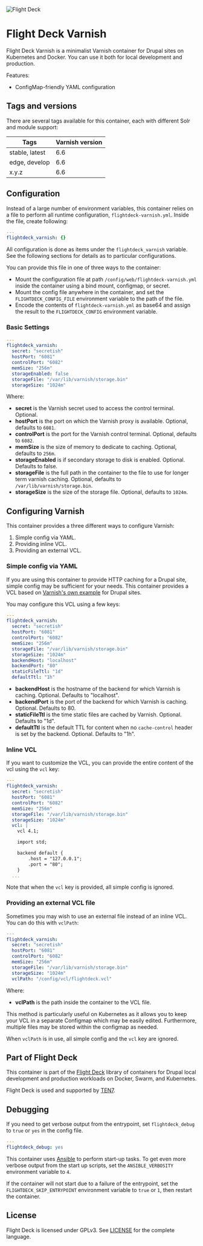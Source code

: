 ![Flight Deck](https://raw.githubusercontent.com/ten7/flight-deck/main/flightdeck-logo.png)

# Flight Deck Varnish

Flight Deck Varnish is a minimalist Varnish container for Drupal sites on Kubernetes and Docker. You can use it both for local development and production.

Features:
* ConfigMap-friendly YAML configuration

## Tags and versions

There are several tags available for this container, each with different Solr and module support:

| Tags           | Varnish version |
|----------------|-----------------|
| stable, latest | 6.6             |
| edge, develop  | 6.6             |
| x.y.z          | 6.6             |

## Configuration

Instead of a large number of environment variables, this container relies on a file to perform all runtime configuration, `flightdeck-varnish.yml`. Inside the file, create following:

```yaml
---
flightdeck_varnish: {}
```

All configuration is done as items under the `flightdeck_varnish` variable. See the following sections for details as to particular configurations.

You can provide this file in one of three ways to the container:

* Mount the configuration file at path `/config/web/flightdeck-varnish.yml` inside the container using a bind mount, configmap, or secret.
* Mount the config file anywhere in the container, and set the `FLIGHTDECK_CONFIG_FILE` environment variable to the path of the file.
* Encode the contents of `flightdeck-varnish.yml` as base64 and assign the result to the `FLIGHTDECK_CONFIG` environment variable.

### Basic Settings

```yaml
---
flightdeck_varnish:
  secret: "secretish"
  hostPort: "6081"
  controlPort: "6082"
  memSize: "256m"
  storageEnabled: false
  storageFile: "/var/lib/varnish/storage.bin"
  storageSize: "1024m"
```

Where:
* **secret** is the Varnish secret used to access the control terminal. Optional.
* **hostPort** is the port on which the Varnish proxy is available. Optional, defaults to `6081`.
* **controlPort** is the port for the Varnish control terminal. Optional, defaults to `6082`.
* **memSize** is the size of memory to dedicate to caching. Optional, defaults to `256m`.
* **storageEnabled** is if secondary storage to disk is enabled. Optional. Defaults to false.
* **storageFile** is the full path in the container to the file to use for longer term varnish caching. Optional, defaults to `/var/lib/varnish/storage.bin`.
* **storageSize** is the size of the storage file. Optional, defaults to `1024m`.

## Configuring Varnish

This container provides a three different ways to configure Varnish:
1. Simple config via YAML.
2. Providing inline VCL.
3. Providing an external VCL.

### Simple config via YAML

If you are using this container to provide HTTP caching for a Drupal site, simple config may be sufficient for your needs. This container provides a VCL based on [Varnish's own example](https://www.varnish-software.com/developers/tutorials/configuring-varnish-drupal/#the-drupal-vcl-file) for Drupal sites.

You may configure this VCL using a few keys:

```yaml
---
flightdeck_varnish:
  secret: "secretish"
  hostPort: "6081"
  controlPort: "6082"
  memSize: "256m"
  storageFile: "/var/lib/varnish/storage.bin"
  storageSize: "1024m"
  backendHost: "localhost"
  backendPort: "80"
  staticFileTtl: "1d"
  defaultTtl: "1h"
```

* **backendHost** is the hostname of the backend for which Varnish is caching. Optional. Defaults to "localhost".
* **backendPort** is the port of the backend for which Varnish is caching. Optional. Defaults to 80.
* **staticFileTtl** is the time static files are cached by Varnish. Optional. Defaults to "1d".
* **defaultTtl** is the default TTL for content when no `cache-control` header is set by the backend. Optional. Defaults to "1h".

### Inline VCL

If you want to customize the VCL, you can provide the entire content of the vcl using the `vcl` key:

```yaml
---
flightdeck_varnish:
  secret: "secretish"
  hostPort: "6081"
  controlPort: "6082"
  memSize: "256m"
  storageFile: "/var/lib/varnish/storage.bin"
  storageSize: "1024m"
  vcl: |
    vcl 4.1;

    import std;

    backend default {
        .host = "127.0.0.1";
        .port = "80";
    }
  ...
```

Note that when the `vcl` key is provided, all simple config is ignored.

### Providing an external VCL file

Sometimes you may wish to use an external file instead of an inline VCL. You can do this with `vclPath`:

```yaml
---
flightdeck_varnish:
  secret: "secretish"
  hostPort: "6081"
  controlPort: "6082"
  memSize: "256m"
  storageFile: "/var/lib/varnish/storage.bin"
  storageSize: "1024m"
  vclPath: "/config/vcl/flightdeck.vcl"
```

Where:
* **vclPath** is the path inside the container to the VCL file.

This method is particularly useful on Kubernetes as it allows you to keep your VCL in a separate Configmap which may be easily edited. Furthermore, multiple files may be stored within the configmap as needed.

When `vclPath` is in use, all simple config and the `vcl` key are ignored.

## Part of Flight Deck

This container is part of the [Flight Deck](https://flightdeck.ten7.com) library of containers for Drupal local development and production workloads on Docker, Swarm, and Kubernetes.

Flight Deck is used and supported by [TEN7](https://ten7.com/).

## Debugging

If you need to get verbose output from the entrypoint, set `flightdeck_debug` to `true` or `yes` in the config file.

```yaml
---
flightdeck_debug: yes
```

This container uses [Ansible](https://www.ansible.com/) to perform start-up tasks. To get even more verbose output from the start up scripts, set the `ANSIBLE_VERBOSITY` environment variable to `4`.

If the container will not start due to a failure of the entrypoint, set the `FLIGHTDECK_SKIP_ENTRYPOINT` environment variable to `true` or `1`, then restart the container.

## License

Flight Deck is licensed under GPLv3. See [LICENSE](https://raw.githubusercontent.com/ten7/flight-deck/master/LICENSE) for the complete language.
